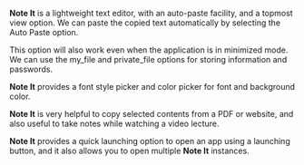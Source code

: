 **Note It** is a lightweight text editor, with an auto-paste facility, and a topmost view option. We can paste the copied text automatically by selecting the Auto Paste option. 

This option will also work even when the application is in minimized mode. We can use the my\_file and private\_file options for storing information and passwords.

**Note It** provides a font style picker and color picker for font and background color.

**Note It** is very helpful to copy selected contents from a PDF or website, and also useful to take notes while watching a video lecture.

**Note It** provides a quick launching option to open an app using a launching button, and it also allows you to open multiple **Note It** instances.

